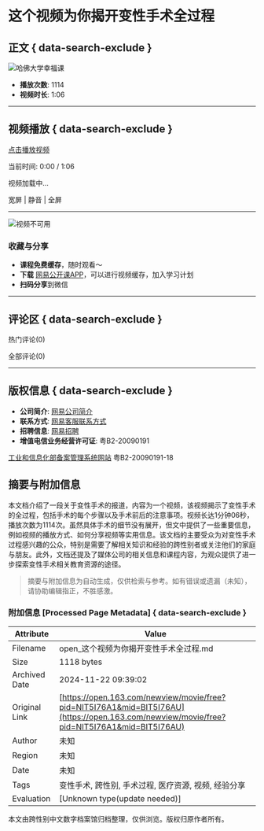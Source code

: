 # 这个视频为你揭开变性手术全过程

## 正文 { data-search-exclude }


![哈佛大学幸福课](https://open-image.ws.126.net/open-h5uploadfile/head-logo-190916.png)

- **播放次数**: 1114
- **视频时长**: 1:06

---

## 视频播放 { data-search-exclude }

[点击播放视频](javascript:void(0))

当前时间: 0:00 / 1:06

视频加载中...

宽屏 | 静音 | 全屏

---

![视频不可用](http://dingyue.ws.126.net/rumYUMmDPYmkUlxIJZ20nWkYVCwhiYYXb8cI58GzyuMOx1492157748370.jpg)

### 收藏与分享

- **课程免费缓存**，随时观看～
- **下载** [网易公开课APP](javascript:void(0))，可以进行视频缓存，加入学习计划
- **扫码分享**到微信

---

## 评论区 { data-search-exclude }

热门评论(0)

全部评论(0)

---

## 版权信息 { data-search-exclude }

- **公司简介**: [网易公司简介](http://gb.corp.163.com/gb/about/overview.html)
- **联系方式**: [网易客服联系方式](http://gb.corp.163.com/gb/contactus.html)
- **招聘信息**: [网易招聘](https://hr.163.com)
- **增值电信业务经营许可证**: 粤B2-20090191

[工业和信息化部备案管理系统网站](https://beian.miit.gov.cn/#/Integrated/index) 粤B2-20090191-18
<!-- tcd_original_link https://open.163.com/newview/movie/free?pid=NIT5I76A1&mid=BIT5I76AU -->
## 摘要与附加信息

<!-- tcd_abstract -->
本文档介绍了一段关于变性手术的报道，内容为一个视频，该视频揭示了变性手术的全过程，包括手术的每个步骤以及手术前后的注意事项。视频长达1分钟06秒，播放次数为1114次。虽然具体手术的细节没有展开，但文中提供了一些重要信息，例如视频的播放方式、如何分享视频等实用信息。该文档的主要受众为对变性手术过程感兴趣的公众，特别是需要了解相关知识和经验的跨性别者或关注他们的家庭与朋友。此外，文档还提及了媒体公司的相关信息和课程内容，为观众提供了进一步探索变性手术相关教育资源的途径。
<!-- tcd_abstract_end -->

> 摘要与附加信息为自动生成，仅供检索与参考。如有错误或遗漏（未知），请协助编辑指正，不胜感激。

### 附加信息 [Processed Page Metadata] { data-search-exclude }

| Attribute       | Value                                  |
|-----------------|----------------------------------------|
| Filename        | open_这个视频为你揭开变性手术全过程.md                             |
| Size            | 1118 bytes                           |
| Archived Date   | 2024-11-22 09:39:02                             |
| Original Link   | [https://open.163.com/newview/movie/free?pid=NIT5I76A1&mid=BIT5I76AU](https://open.163.com/newview/movie/free?pid=NIT5I76A1&mid=BIT5I76AU)                       |
| Author          | 未知                               |
| Region          | 未知                               |
| Date            | 未知                                 |
| Tags            | 变性手术, 跨性别, 手术过程, 医疗资源, 视频, 经验分享                                 |
| Evaluation            | [Unknown type(update needed)]                                 |
<!-- tcd_table_end -->

本文由跨性别中文数字档案馆归档整理，仅供浏览。版权归原作者所有。
